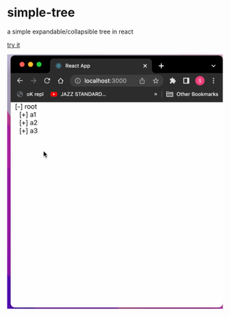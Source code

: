 # simple-tree
a simple expandable/collapsible tree in react

[try it](https://stevewirts.github.io/simple-react-tree/)

![in action](simple-tree.gif)
